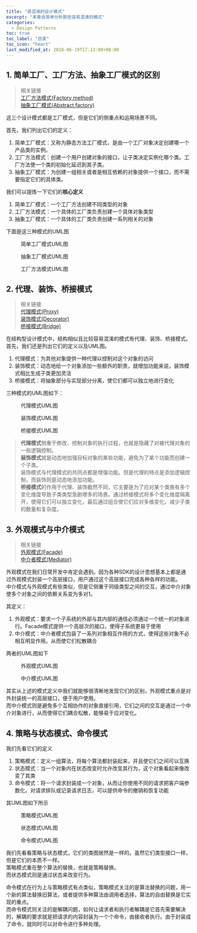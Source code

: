 ```yaml
---
title: "易混淆的设计模式"
excerpt: "本章会简单分析那些容易混淆的模式"
categories:
  - Design Patterns
toc: true
toc_label: "目录"
toc_icon: "heart"
last_modified_at: 2018-06-19T17:13:00+08:00
---
```


## 1. 简单工厂、工厂方法、抽象工厂模式的区别

> 相关链接  
> [工厂方法模式(Factory method)](/design%20patterns/factory-method/)  
> [抽象工厂模式(Abstract factory)](/design%20patterns/abstract-factory/)

这三个设计模式都是工厂模式，但是它们的侧重点和运用场景不同。

首先，我们列出它们的定义：
1. 简单工厂模式：又称为静态方法工厂模式，是由一个工厂对象决定创建哪一个产品类的实例。
2. 工厂方法模式：创建一个用户创建对象的接口，让子类决定实例化哪个类。工厂方法使一个类的初始化延迟到其子类。
3. 抽象工厂模式：为创建一组相关或者是相互依赖的对象提供一个接口，而不需要指定它们的具体类。

我们可以提炼一下它们的**核心定义**
1. 简单工厂模式：一个工厂方法创建不同类型的对象
2. 工厂方法模式：一个具体的工厂类负责创建一个具体对象类型
3. 抽象工厂模式：一个具体的工厂类负责创建一系列相关的对象

下面是这三种模式的UML图

<figure>
  <img src="{{ site.url }}{{ site.baseurl }}/assets/images/design-pattern/simple-factory.png" alt="">
  <figcaption>简单工厂模式UML图</figcaption>
</figure>

<figure>
  <img src="{{ site.url }}{{ site.baseurl }}/assets/images/design-pattern/abstract-factory.png" alt="">
  <figcaption>抽象工厂模式UML图</figcaption>
</figure>

<figure>
  <img src="{{ site.url }}{{ site.baseurl }}/assets/images/design-pattern/factory-method.png" alt="">
  <figcaption>工厂方法模式UML图</figcaption>
</figure>

## 2.  代理、装饰、桥接模式

> 相关链接  
> [代理模式(Proxy)](/design%20patterns/proxy/)  
> [装饰模式(Decorator)](/design%20patterns/decorator/)  
> [桥接模式(Bridge)](/design%20patterns/bridge/)

在结构型设计模式中，结构相似且比较容易混淆的模式有代理、装饰、桥接模式。首先，我们还是列出它们的定义以及UML图。

1. 代理模式：为其他对象提供一种代理以控制对这个对象的访问
2. 装饰模式：动态地给一个对象添加一些额外的职责，就增加功能来说，装饰模式相比生成子类更加灵活
3. 桥接模式：将抽象部分与实现部分分离，使它们都可以独立地进行变化

三种模式的UML图如下：

<figure>
  <img src="{{ site.url }}{{ site.baseurl }}/assets/images/design-pattern/proxy.png" alt="">
  <figcaption>代理模式UML图</figcaption>
</figure>

<figure>
  <img src="{{ site.url }}{{ site.baseurl }}/assets/images/design-pattern/decorator.png" alt="">
  <figcaption>装饰模式UML图</figcaption>
</figure>

<figure>
  <img src="{{ site.url }}{{ site.baseurl }}/assets/images/design-pattern/bridge.png" alt="">
  <figcaption>桥接模式UML图</figcaption>
</figure>

> **代理模式**侧重于修改、控制对象的执行过程，也就是隐藏了对被代理对象的一些逻辑控制。  
> **装饰模式**就是动态地加强目标对象的某些功能，避免为了某个功能而创建一个子类。  
> 装饰模式与代理模式的共同点都是增强功能。但是代理的特点是添加逻辑控制，而装饰则是动态地添加功能。  
> **桥接模式**的作用于代理、装饰截然不同，它主要是为了应对某个类族有多个变化维度导致子类类型急剧增多的场景。通过桥接模式将多个变化维度隔离开，使得它们可以独立变化，最后通过组合使它们应对多维变化，减少子类的数量和复杂度。

## 3. 外观模式与中介模式

> 相关链接  
> [外观模式(Facade)](/design%20patterns/facade/)  
> [中介者模式(Mediator)](/design%20patterns/mediator/)  

外观模式在我们日常开发中肯定会遇到。因为各种SDK的设计思想基本上都是通过外观模式封装一个高层接口，用户通过这个高层接口完成各种各样的功能。  
中介模式与外观模式有些类似，但是它侧重于同级类型之间的交互，通过中介对象使多个对象之间的依赖关系变为多对1。

其定义：
1. 外观模式：要求一个子系统的外部与其内部的通信必须通过一个统一的对象进行。Facade模式提供一个高层次的接口，使得子系统更易于使用
2. 中介模式：中介者模式包装了一系列对象相互作用的方式，使得这些对象不必相互明显作用。从而使它们松散耦合

两者的UML图如下

<figure>
  <img src="{{ site.url }}{{ site.baseurl }}/assets/images/design-pattern/facade.png" alt="">
  <figcaption>外观模式UML图</figcaption>
</figure>

<figure>
  <img src="{{ site.url }}{{ site.baseurl }}/assets/images/design-pattern/mediator.png" alt="">
  <figcaption>中介模式UML图</figcaption>
</figure>

其实从上述的模式定义中我们就能够很清晰地发现它们的区别，外观模式重点是对外封装统一的高层接口，便于用户使用。  
而中介模式则是避免多个互相协作的对象直接引用，它们之间的交互是通过一个中介对象进行，从而使得它们耦合松散，能够易于应对变化。

## 4. 策略与状态模式、命令模式

我们先看它们的定义
1. 策略模式：定义一组算法，将每个算法都封装起来，并且使它们之间可以互换
2. 状态模式：当一个对象内在状态改变时允许改变其行为，这个对象看起来像改变了其类
3. 命令模式：将一个请求封装成一个对象，从而让你使用不同的请求把客户端参数化，对请求排队或记录请求日志，可以提供命令的撤销和恢复功能

其UML图如下所示

<figure>
  <img src="{{ site.url }}{{ site.baseurl }}/assets/images/design-pattern/strategy.png" alt="">
  <figcaption>策略模式UML图</figcaption>
</figure>

<figure>
  <img src="{{ site.url }}{{ site.baseurl }}/assets/images/design-pattern/state.png" alt="">
  <figcaption>状态模式UML图</figcaption>
</figure>

<figure>
  <img src="{{ site.url }}{{ site.baseurl }}/assets/images/design-pattern/command.png" alt="">
  <figcaption>命令模式UML图</figcaption>
</figure>

我们先看看策略与状态模式，它们的类图居然是一样的。虽然它们类型接口一样，但是它们的本质不一样。  
策略模式重在整个算法的替换，也就是策略替换。  
而状态模式则是通过状态来改变行为。  

命令模式在行为上与策略模式有点类似，策略模式关注的是算法替换的问题，用一个新的算法替换旧算法，或者提供多种算法由调用者选择，算法的自由替换是它实现的重点。  
而命令模式则关注的是解耦问题，如何让请求者和执行者解耦是它首先需要解决的，解耦的要求就是把请求的内容封装为一个个命令，由接收者执行。由于封装成了命令，就同时可以对命令进行多种处理。
